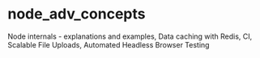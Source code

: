 # node_adv_concepts
Node internals - explanations and examples, Data caching with Redis, CI, Scalable File Uploads, Automated Headless Browser Testing
